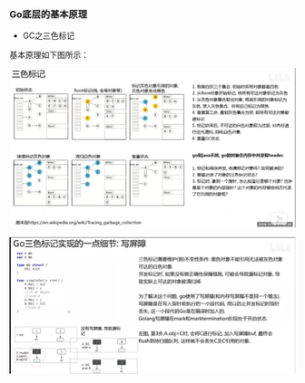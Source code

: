 ### Go底层的基本原理

* GC之三色标记

基本原理如下图所示：

![](https://github.com/Yangliangfeng/GO/raw/master/images/2-color-clean.png)

![](https://github.com/Yangliangfeng/GO/raw/master/images/clean_step1.png)
